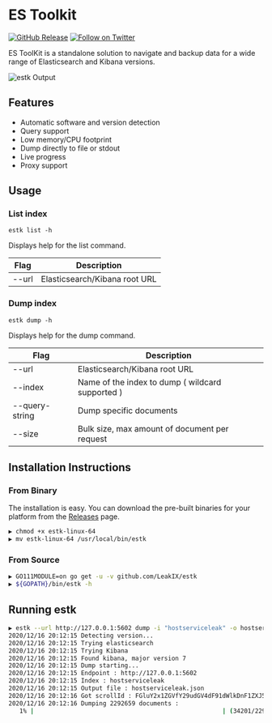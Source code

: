 # ES Toolkit

[![GitHub Release](https://img.shields.io/github/v/release/LeakIX/estk)](https://github.com/LeakIX/estk/releases)
[![Follow on Twitter](https://img.shields.io/twitter/follow/leak_ix.svg?logo=twitter)](https://twitter.com/leak_ix)

ES ToolKit is a standalone solution to navigate and backup data for a 
wide range of Elasticsearch and Kibana versions.

![estk Output](https://i.imgur.com/behg3qJ.gif)

## Features

- Automatic software and version detection
- Query support
- Low memory/CPU footprint
- Dump directly to file or stdout
- Live progress
- Proxy support

## Usage

### List index

```
estk list -h
```

Displays help for the list command.

|Flag           |Description  |
|-----------------------|-------------------------------------------------------|
|--url     | Elasticsearch/Kibana root URL |

### Dump index

```
estk dump -h
```

Displays help for the dump command.

|Flag           |Description  |
|-----------------------|-------------------------------------------------------|
|--url     | Elasticsearch/Kibana root URL |
|--index     | Name of the index to dump ( wildcard supported ) |
|--query-string | Dump specific documents |
|--size| Bulk size, max amount of document per request|

## Installation Instructions

### From Binary

The installation is easy. You can download the pre-built binaries for your platform from the [Releases](https://github.com/LeakIX/estk/releases/) page.

```sh
▶ chmod +x estk-linux-64
▶ mv estk-linux-64 /usr/local/bin/estk
```

### From Source


```sh
▶ GO111MODULE=on go get -u -v github.com/LeakIX/estk
▶ ${GOPATH}/bin/estk -h
```

## Running estk

```sh
▶ estk --url http://127.0.0.1:5602 dump -i "hostserviceleak" -o hostserviceleak.json -d -q "type:mysql"
2020/12/16 20:12:15 Detecting version...
2020/12/16 20:12:15 Trying elasticsearch
2020/12/16 20:12:15 Trying Kibana
2020/12/16 20:12:15 Found kibana, major version 7
2020/12/16 20:12:15 Dump starting...
2020/12/16 20:12:15 Endpoint : http://127.0.0.1:5602
2020/12/16 20:12:15 Index : hostserviceleak
2020/12/16 20:12:15 Output file : hostserviceleak.json
2020/12/16 20:12:16 Got scrollId : FGluY2x1ZGVfY29udGV4dF91dWlkDnF1ZXJ5VGhlbkZldGNoAhRLRVQzYkhZQnowRHZjdlFkblNHWgAAAAABlhWbFnpNNWpoU3RhUk5Td3hCVXAxd1k2TUEUS1VUM2JIWUJ6MER2Y3ZRZG5TR1oAAAAAAZYVnBZ6TTVqaFN0YVJOU3d4QlVwMXdZNk1B
2020/12/16 20:12:16 Dumping 2292659 documents :
   1% |                                                    | (34201/2292659, 242 it/s) [2m23s:2h35m22s]
```
